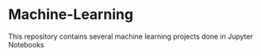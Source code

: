 # Machine-Learning
This repository contains several machine learning projects done in Jupyter Notebooks
